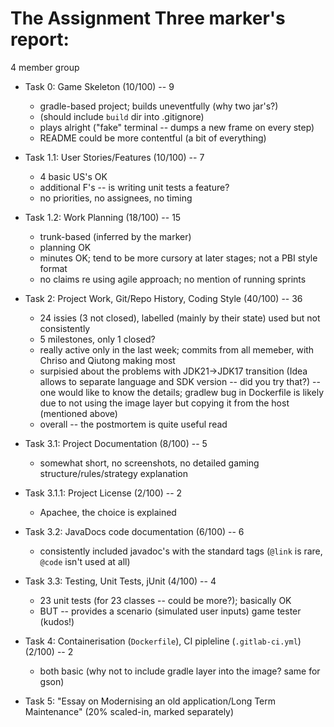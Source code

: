 # The Assignment Three marker's report:

4 member group

 - Task 0: Game Skeleton (10/100) -- 9
     - gradle-based project; builds uneventfully (why two jar's?)
     - (should include `build` dir into .gitignore)
     - plays alright ("fake" terminal -- dumps a new frame on every step)
     - README could be more contentful (a bit of everything)

 - Task 1.1: User Stories/Features (10/100) -- 7
     - 4 basic US's OK
     - additional F's -- is writing unit tests a feature?
     - no priorities, no assignees, no timing

 - Task 1.2: Work Planning (18/100) -- 15
     - trunk-based (inferred by the marker)
     - planning OK
     - minutes OK; tend to be more cursory at later stages; not a PBI style format
     - no claims re using agile approach; no mention of running sprints

 - Task 2: Project Work, Git/Repo History, Coding Style (40/100) -- 36
     - 24 issies (3 not closed), labelled (mainly by their state) used but not consistently
     - 5 milestones, only 1 closed? 
     - really active only in the last week; commits from all memeber, with Chriso and Qiutong making most
     - surpisied about the problems with JDK21->JDK17 transition (Idea allows to separate language and SDK version --
       did you try that?) -- one would like to know the details; gradlew bug in Dockerfile is likely due to
       not using the image layer but copying it from the host (mentioned above)
     - overall -- the postmortem is quite useful read

 - Task 3.1: Project Documentation (8/100) -- 5
     - somewhat short, no screenshots, no detailed gaming structure/rules/strategy explanation

 - Task 3.1.1: Project License (2/100) -- 2
     - Apachee, the choice is explained

 - Task 3.2: JavaDocs code documentation (6/100) -- 6
     - consistently included javadoc's with the standard tags (`@link` is rare, `@code` isn't used at all)

 - Task 3.3: Testing, Unit Tests, jUnit (4/100) -- 4
     - 23 unit tests (for 23 classes -- could be more?); basically OK
     - BUT -- provides a scenario (simulated user inputs) game tester (kudos!)

 - Task 4: Containerisation (`Dockerfile`), CI pipleline (`.gitlab-ci.yml`)  (2/100) -- 2
     - both basic (why not to include gradle layer into the image? same for gson)

 - Task 5: "Essay on Modernising an old application/Long Term Maintenance"
         (20% scaled-in, marked separately)
